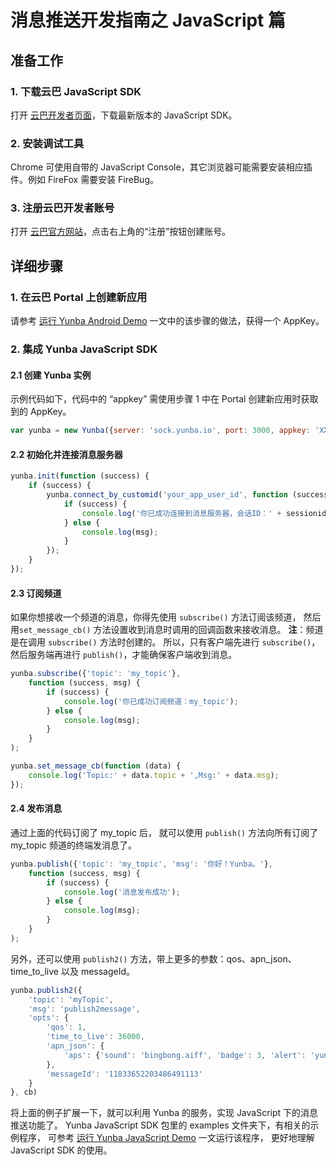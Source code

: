 # 消息推送开发指南之 JavaScript 篇

## 准备工作

### 1. 下载云巴 JavaScript SDK
打开 [云巴开发者页面](http://yunba.io/developers "云巴开发者页面")，下载最新版本的 JavaScript SDK。

### 2. 安装调试工具
Chrome 可使用自带的 JavaScript Console，其它浏览器可能需要安装相应插件。例如 FireFox 需要安装 FireBug。

### 3. 注册云巴开发者账号
打开 [云巴官方网站](http://yunba.io "云巴官方网站")，点击右上角的“注册”按钮创建账号。  

## 详细步骤

### 1. 在云巴 Portal 上创建新应用
请参考 [运行 Yunba Android Demo](https://github.com/yunba/docs/blob/master/quickstart/demo/Demo_Android.md) 
一文中的该步骤的做法，获得一个 AppKey。

### 2. 集成 Yunba JavaScript SDK

#### 2.1 创建 Yunba 实例

示例代码如下，代码中的 “appkey” 需使用步骤 1 中在 Portal 创建新应用时获取到的 AppKey。
```javascript
var yunba = new Yunba({server: 'sock.yunba.io', port: 3000, appkey: 'XXXXXXXXXXXXXXXXXXXXXXXX'});
```


#### 2.2 初始化并连接消息服务器

```javascript
yunba.init(function (success) {
	if (success) {
		yunba.connect_by_customid('your_app_user_id', function (success, msg, sessionid) {
			if (success) {
				console.log('你已成功连接到消息服务器，会话ID：' + sessionid);
			} else {
				console.log(msg);
			}
        });
	}
});
```

#### 2.3 订阅频道

如果你想接收一个频道的消息，你得先使用 `subscribe()` 方法订阅该频道，
然后用`set_message_cb()` 方法设置收到消息时调用的回调函数来接收消息。
**注**：频道是在调用 `subscribe()` 方法时创建的。
所以，只有客户端先进行 `subscribe()`，然后服务端再进行 `publish()`，才能确保客户端收到消息。

```javascript
yunba.subscribe({'topic': 'my_topic'}, 
	function (success, msg) {
		if (success) {
			console.log('你已成功订阅频道：my_topic');
		} else {
    	    console.log(msg);
		}
	}
);

yunba.set_message_cb(function (data) {
    console.log('Topic:' + data.topic + ',Msg:' + data.msg);
});
```

#### 2.4 发布消息

通过上面的代码订阅了 my_topic 后，
就可以使用 `publish()` 方法向所有订阅了 my_topic 频道的终端发消息了。

```javascript
yunba.publish({'topic': 'my_topic', 'msg': '你好！Yunba。'},
	function (success, msg) {
		if (success) {
			console.log('消息发布成功');
		} else {
			console.log(msg);
		}
	}
);
```

另外，还可以使用 `publish2()` 方法，带上更多的参数：qos、apn_json、time_to_live 以及 messageId。
```javascript
yunba.publish2({
    'topic': 'myTopic',
    'msg': 'publish2message',
    'opts': {
        'qos': 1,
        'time_to_live': 36000,
        'apn_json': {
            'aps': {'sound': 'bingbong.aiff', 'badge': 3, 'alert': 'yunba'}
        },
        'messageId': '11833652203486491113'
    }
}, cb)
```

将上面的例子扩展一下，就可以利用 Yunba 的服务，实现 JavaScript 下的消息推送功能了。
Yunba JavaScript SDK 包里的 examples 文件夹下，有相关的示例程序，
可参考 [运行 Yunba JavaScript Demo](https://github.com/yunba/docs/blob/master/quickstart/demo/Demo_JavaScript.md "运行 Yunba JavaScript Demo") 一文运行该程序，
更好地理解 JavaScript SDK 的使用。
